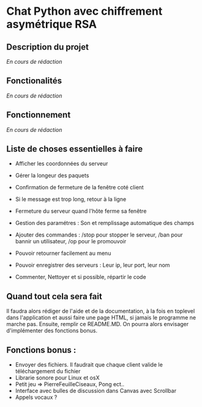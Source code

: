 # Chat Python avec chiffrement asymétrique RSA

## Description du projet

*En cours de rédaction*

## Fonctionalités

*En cours de rédaction*

## Fonctionnement

*En cours de rédaction*

## Liste de choses essentielles à faire

- Afficher les coordonnées du serveur

- Gérer la longeur des paquets

- Confirmation de fermeture de la fenêtre coté client

- Si le message est trop long, retour à la ligne

- Fermeture du serveur quand l'hôte ferme sa fenêtre

- Gestion des paramétres : Son et remplissage automatique des champs

- Ajouter des commandes : /stop pour stopper le serveur, /ban pour bannir un utilisateur, /op pour le promouvoir

- Pouvoir retourner facilement au menu

- Pouvoir enregistrer des serveurs : Leur ip, leur port, leur nom

- Commenter, Nettoyer et si possible, répartir le code

## Quand tout cela sera fait

Il faudra alors rédiger de l'aide et de la documentation, à la fois en toplevel dans l'application et aussi faire une page HTML, si jamais le programme ne marche pas. Ensuite, remplir ce README.MD. On pourra alors envisager d'implémenter des fonctions bonus.

## Fonctions bonus :

- Envoyer des fichiers. Il faudrait que chaque client valide le téléchargement du fichier
- Librarie sonore pour Linux et osX
- Petit jeu => PierreFeuilleCiseaux, Pong ect..
- Interface avec bulles de discussion dans Canvas avec Scrollbar
- Appels vocaux ?
